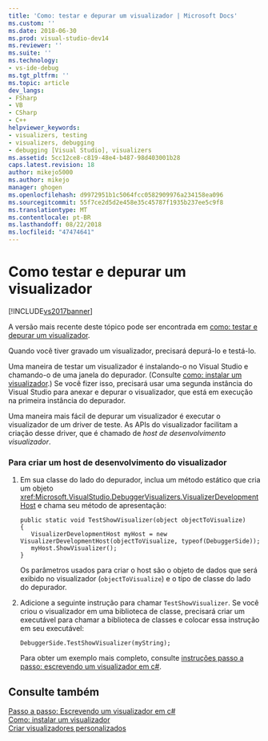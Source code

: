 ```yaml
---
title: 'Como: testar e depurar um visualizador | Microsoft Docs'
ms.custom: ''
ms.date: 2018-06-30
ms.prod: visual-studio-dev14
ms.reviewer: ''
ms.suite: ''
ms.technology:
- vs-ide-debug
ms.tgt_pltfrm: ''
ms.topic: article
dev_langs:
- FSharp
- VB
- CSharp
- C++
helpviewer_keywords:
- visualizers, testing
- visualizers, debugging
- debugging [Visual Studio], visualizers
ms.assetid: 5cc12ce8-c819-48e4-b487-98d403001b28
caps.latest.revision: 18
author: mikejo5000
ms.author: mikejo
manager: ghogen
ms.openlocfilehash: d9972951b1c5064fcc0582909976a234158ea096
ms.sourcegitcommit: 55f7ce2d5d2e458e35c45787f1935b237ee5c9f8
ms.translationtype: MT
ms.contentlocale: pt-BR
ms.lasthandoff: 08/22/2018
ms.locfileid: "47474641"
---
```

# <a name="how-to-test-and-debug-a-visualizer"></a>Como testar e depurar um visualizador
[!INCLUDE[vs2017banner](../includes/vs2017banner.md)]

A versão mais recente deste tópico pode ser encontrada em [como: testar e depurar um visualizador](https://docs.microsoft.com/visualstudio/debugger/how-to-test-and-debug-a-visualizer).  
  
Quando você tiver gravado um visualizador, precisará depurá-lo e testá-lo.  
  
 Uma maneira de testar um visualizador é instalando-o no Visual Studio e chamando-o de uma janela do depurador. (Consulte [como: instalar um visualizador](../debugger/how-to-install-a-visualizer.md).) Se você fizer isso, precisará usar uma segunda instância do Visual Studio para anexar e depurar o visualizador, que está em execução na primeira instância do depurador.  
  
 Uma maneira mais fácil de depurar um visualizador é executar o visualizador de um driver de teste. As APIs do visualizador facilitam a criação desse driver, que é chamado de *host de desenvolvimento visualizador*.  
  
### <a name="to-create-a-visualizer-development-host"></a>Para criar um host de desenvolvimento do visualizador  
  
1.  Em sua classe do lado do depurador, inclua um método estático que cria um objeto <xref:Microsoft.VisualStudio.DebuggerVisualizers.VisualizerDevelopmentHost> e chama seu método de apresentação:  
  
    ```  
    public static void TestShowVisualizer(object objectToVisualize)  
    {  
       VisualizerDevelopmentHost myHost = new VisualizerDevelopmentHost(objectToVisualize, typeof(DebuggerSide));  
       myHost.ShowVisualizer();  
    }  
    ```  
  
     Os parâmetros usados para criar o host são o objeto de dados que será exibido no visualizador (`objectToVisualize`) e o tipo de classe do lado do depurador.  
  
2.  Adicione a seguinte instrução para chamar `TestShowVisualizer`. Se você criou o visualizador em uma biblioteca de classe, precisará criar um executável para chamar a biblioteca de classes e colocar essa instrução em seu executável:  
  
    ```  
    DebuggerSide.TestShowVisualizer(myString);  
    ```  
  
     Para obter um exemplo mais completo, consulte [instruções passo a passo: escrevendo um visualizador em c#](../debugger/walkthrough-writing-a-visualizer-in-csharp.md).  
  
## <a name="see-also"></a>Consulte também  
 [Passo a passo: Escrevendo um visualizador em c#](../debugger/walkthrough-writing-a-visualizer-in-csharp.md)   
 [Como: instalar um visualizador](../debugger/how-to-install-a-visualizer.md)   
 [Criar visualizadores personalizados](../debugger/create-custom-visualizers-of-data.md)



